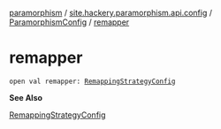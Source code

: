 [paramorphism](../../index.md) / [site.hackery.paramorphism.api.config](../index.md) / [ParamorphismConfig](index.md) / [remapper](./remapper.md)

# remapper

`open val remapper: `[`RemappingStrategyConfig`](../../site.hackery.paramorphism.api.config.strategies.obfuscation.remapper/-remapping-strategy-config/index.md)

**See Also**

[RemappingStrategyConfig](../../site.hackery.paramorphism.api.config.strategies.obfuscation.remapper/-remapping-strategy-config/index.md)

